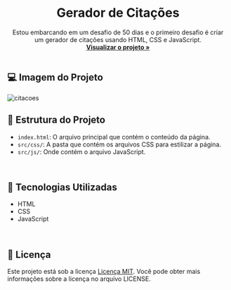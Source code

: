 <div align="center">

  <h1 align="center">Gerador de Citações</h1>

  <p align="center">
Estou embarcando em um desafio de 50 dias e o primeiro desafio é criar um gerador de citações usando HTML, CSS e JavaScript.
<br />
    <a href="https://moniquecarvalho.github.io/gerador-de-citacoes/"><strong>Visualizar o projeto »</strong></a>
    <br />
    <br />
</div>

## 💻 Imagem do Projeto 
![citacoes](https://github.com/Moniquecarvalho/gerador-de-citacoes/assets/96195106/bfb856e1-cb3d-48d3-bc18-7978291d76dd)




## 📂 Estrutura do Projeto

- `index.html`: O arquivo principal que contém o conteúdo da página.
- `src/css/`: A pasta que contém os arquivos CSS para estilizar a página.
- `src/js/`: Onde contém o arquivo JavaScript.
  
<br />

## 🚀 Tecnologias Utilizadas

* HTML
* CSS
* JavaScript
<br />

## 📝 Licença

Este projeto está sob a licença  [Licença MIT](license.md). Você pode obter mais informações sobre a licença no arquivo LICENSE.
<br />
<br />

